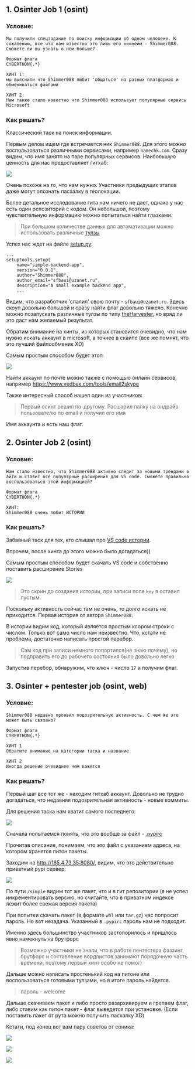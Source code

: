 ## 1. Osinter Job 1 (osint)
### Условие:
```
Мы получили спецзадание по поиску информации об одном человеке. К сожалению, все что нам известно это лишь его никнейм - Shimmer088. Сможете ли вы узнать о нем больше?

Формат флага
CYBERTHON{.*}

ХИНТ 1:
мы выяснили что Shimmer088 любит 'общаться' на разных платформах и обмениваться файлами

ХИНТ 2:
Нам также стало известно что Shimmer088 использует популярные сервисы Microsoft
```
### Как решать?
Классический таск на поиск информации.  

Первым делом ищем где встречается ник `Shimmer088`. Для этого можно воспользоваться различными сервисами, например  `namechk.com`. Сразу видим, что имя занято на паре популярных сервисов. Наибольшую ценность для нас предоставляет гитхаб: 

![](https://imgur.com/BrsUkjQ.png)

Очень похоже на то, что нам нужно. Участники предыдущих этапов даже могут опознать пасхалку в геолокации.

Более детальное исследование гита нам ничего не дает, однако у нас есть один репозиторий с кодом. Он небольшой, поэтому чувствительную информацию можно попытаться найти глазками. 

> При большом количестве данных для автоматизации можно использовать различные [тулзы](https://socradar.io/tools-and-features-that-can-be-used-to-detect-sensitive-data-leaks-from-github-part-2/)

Успех нас ждет на файле [setup.py](https://stackoverflow.com/questions/1471994/what-is-setup-py):
```
...
setuptools.setup(
    name="simple-backend-app",
    version="0.0.1",
    author="Shimmer088",
    author_email="sfbaui@uzanet.ru",
    description="A small example backend app",
    ...
```
Видим, что разработчик 'спалил' свою почту - `sfbaui@uzanet.ru`. Здесь скоуп довольно большой и сразу найти флаг довольно тяжело. Конечно можно позапускать различные тулзы по типу [theHarvester](https://github.com/laramies/theHarvester), но вряд ли это даст нам желаемый результат.

Обратим внимание на хинты, из которых становится очевидно, что нам нужно искать аккаунт в microsoft, а точнее в скайпе (все же помнят, что это лучший файлообменик XD)

Самым простым способом будет этот:

![](https://imgur.com/KhOPDll.png)

Найти аккаунт по почте можно также с помощью онлайн сервисов, например https://www.vedbex.com/tools/email2skype

Также интересный способ нашел один из участников:
> Первый осинт решил по-другому. Расшарил папку на ондрайв пользователю по email и получил его имя

Имя аккаунта и есть наш флаг.

## 2. Osinter Job 2 (osint)
### Условие:

```
Нам стало известно, что Shimmer088 активно следит за новыми трендами в айти и ставит все популярные расширения для VS code. Сможете правильно воспользоваться этой информацией?

Формат флага
CYBERTHON{.*}

ХИНТ:
Shimmer088 очень любит ИСТОРИИ
```
### Как решать?
Забавный таск для тех, кто слышал про [VS code истории](https://www.youtube.com/watch?v=ApR-kNXxLUs).

Впрочем, после хинта до этого можно было догадаться))

Самым простым способом будет скачать VS code и собственно поставить расширение Stories

![](https://imgur.com/RdINl3Q.png)
> Это скрин до создания истории, при записи поле `key` я оставил пустым.

Поскольку активность сейчас там не очень, то долго искать не приходится. Первая история от автора `Shimmer088`.

В истории видим код, который является простым ксором строки с числом. Только вот само число нам неизвестно. Что, кстати не проблема, достаточно написать простой перебор.

> Сам код при записи немного попортился(не знаю почему), но подправить его до рабочего состояния было довольно легко

Запустив перебор, обнаружим, что ключ - число `17` и получим флаг.

## 3. Osinter + pentester job (osint, web)
### Условие:
```
Shimmer088 недавно проявил подозрительную активность. С чем же это может быть связано?

Формат флага
CYBERTHON{.*}

ХИНТ 1
Обратите внимание на категории таска и название

ХИНТ 2
Иногда решение очевиднее чем кажется
```

### Как решать?

Первый шаг все тот же - находим гитхаб аккаунт. Довольно не трудно догадаться, что недавняя подозрительная активность - новые коммиты. 

Для решения таска нам хватит самого последнего:

![](https://imgur.com/cXd6ap8.png)

Сначала попытаемся понять, что это вообще за файл - [.pypirc](https://packaging.python.org/specifications/pypirc/#:~:text=A%20.,package%20with%20twine%20or%20flit.&text=password%20%3A%20The%20password%20that%20will%20used%20to%20authenticate%20the%20username.)

Прочитав описание, понимаем, что это файл с указанием адреса, на котором хранятся питон пакеты. 

Заходим на http://185.4.73.35:8080/, видим, что это действительно приватный pypi сервер:

![](https://imgur.com/u71G7Qu.png)

По пути `/simple` видим тот же пакет, что и в гит репозитории (я не успел инкрементировать версию, но считайте, что в приватном индексе лежит более свежая версия пакета)

При попытки скачать пакет (в формате `whl` или `tar.gz`) нас попросит пароль. Но вот незадача. Указанный в `.pypirc` пароль нам не подходит. 

Именно здесь большинство участников застопорилось и пришлось явно намекнуть на брутфорс

> Возможно участники не знали, что в работе пентестера фаззинг, брутфорс и составление вордлистов занимают порядочную часть времени, поэтому первый хинт особо не помог) 

Дальше можно написать простенький код на питоне или воспользоваться готовыми тулзами, но в итоге пароль найдется. 

> пароль - welcome

Дальше скачиваем пакет и либо просто разархивируем и грепаем флаг, либо ставим как питон пакет - флаг выведется при установке. (Если поставить пакет от рута можно получить пасхалку XD)

Кстати, под конец вот вам пару советов от соника:

![](https://imgur.com/Tafp5Bq.png)

![](https://imgur.com/gPfSwbL.png)

![](https://imgur.com/CeowIpE.png)